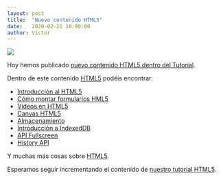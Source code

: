 ```yaml
---
layout: post
title:  "Nuevo contenido HTML5"
date:   2020-02-21 10:00:00
author: Víctor
---
```


<img src="{{site.baseurl}}/img/logos/html5.png" id="logo-manual" class="img-responsive">

Hoy hemos publicado [nuevo contenido HTML5 dentro del Tutorial][HTML5].

Dentro de este contenido [HTML5][HTML5] podéis encontrar:

* [Introducción al HTML5](http://www.manualweb.net/html5/introduccion-html5/)
* [Cómo montar formularios HML5](http://www.manualweb.net/html5/formularios-html5/)
* [Vídeos en HTML5](http://www.manualweb.net/html5/video-html5/)
* [Canvas HTML5](http://www.manualweb.net/html5/canvas/)
* [Almacenamiento](http://www.manualweb.net/html5/modo-offline/)
* [Introducción a IndexedDB](http://www.manualweb.net/html5/introduccion-indexedDB/)
* [API Fullscreen](http://www.manualweb.net/html5/fullscreen-api/)
* [History API](http://www.manualweb.net/html5/history-api/)

Y muchas más cosas sobre [HTML5][HTML5].

Esperamos seguir incrementando el contenido de [nuestro tutorial HTML5][HTML5].

[HTML5]: http://www.manualweb.net/html5/
